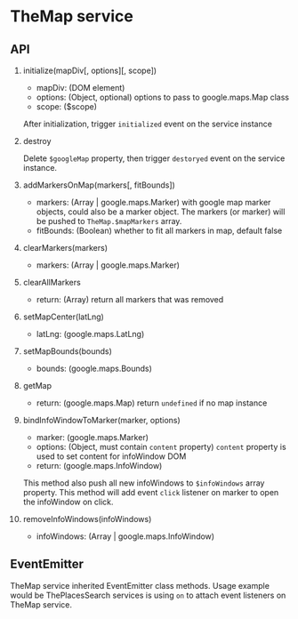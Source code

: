 # TheMap service

## API

1. initialize(mapDiv[, options][, scope])

    - mapDiv: (DOM element)
    - options: (Object, optional) options to pass to google.maps.Map class
    - scope: ($scope)

    After initialization, trigger `initialized` event on the service instance

2. destroy

    Delete `$googleMap` property, then trigger `destoryed` event on the service instance.

3. addMarkersOnMap(markers[, fitBounds])

    - markers: (Array | google.maps.Marker) with google map marker objects, could also be a marker object. The markers (or marker) will be pushed to `TheMap.$mapMarkers` array.
    - fitBounds: (Boolean) whether to fit all markers in map, default false

4. clearMarkers(markers)

    - markers: (Array | google.maps.Marker)

5. clearAllMarkers

    - return: (Array) return all markers that was removed

6. setMapCenter(latLng)

    - latLng: (google.maps.LatLng)

7. setMapBounds(bounds)

    - bounds: (google.maps.Bounds)

8. getMap

    - return: (google.maps.Map) return `undefined` if no map instance

9. bindInfoWindowToMarker(marker, options)

    - marker: (google.maps.Marker)
    - options: (Object, must contain `content` property) `content` property is used to set content for infoWindow DOM
    - return: (google.maps.InfoWindow)

    This method also push all new infoWindows to `$infoWindows` array property. This method will add event `click` listener on marker to open the infoWindow on click.

10. removeInfoWindows(infoWindows)

    - infoWindows: (Array | google.maps.InfoWindow)

## EventEmitter

TheMap service inherited EventEmitter class methods. Usage example would be ThePlacesSearch services is using `on` to attach event listeners on TheMap service.

